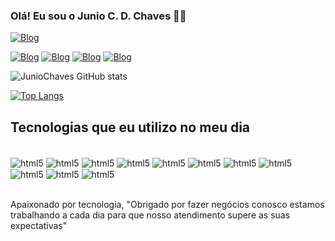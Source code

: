 
### Olá! Eu sou o Junio C. D. Chaves 🙋‍♂️

[![Blog](https://img.shields.io/website?label=Facillity.com&styler=for-the-badge&url=https://facillity.com.br)](https://facillity.com.br)

[![Blog](https://img.shields.io/badge/LinkedIn-0077B5?style=for-the-badge&logo=linkedin&logoColor=white)](https://www.linkedin.com/in/junio-cesar-devitto-chaves-315a4866/)
[![Blog](https://img.shields.io/badge/Facebook-1877F2?style=for-the-badge&logo=facebook&logoColor=white)](https://www.facebook.com/facillity.com.br)
[![Blog](https://img.shields.io/badge/Instagram-E4405F?style=for-the-badge&logo=instagram&logoColor=white)](https://www.instagram.com/facillityinformatica/)
[![Blog](https://img.shields.io/badge/YouTube-FF0000?style=for-the-badge&logo=youtube&logoColor=white)](https://www.youtube.com/channel/UCeJbUiARkSO7h_cjSG3hDfQ)

![JunioChaves GitHub stats](https://github-readme-stats.vercel.app/api?username=juniochaves&show_icons=true&theme=dracula)

[![Top Langs](https://github-readme-stats.vercel.app/api/top-langs/?username=anuraghazra)](https://github.com/anuraghazra/github-readme-stats)

## Tecnologias que eu utilizo no meu dia 
<div style="display: inline_block"><br/>
<img align="center" alt="html5" src="https://img.shields.io/badge/HTML5-E34F26?style=for-the-badge&logo=html5&logoColor=white"/>
<style="display: inline_block">
<img align="center" alt="html5" src="https://img.shields.io/badge/CSS3-1572B6?style=for-the-badge&logo=css3&logoColor=white"/>
<style="display: inline_block">
<img align="center" alt="html5" src="https://img.shields.io/badge/JavaScript-F7DF1E?style=for-the-badge&logo=javascript&logoColor=black"/>
<style="display: inline_block">
<img align="center" alt="html5" src="https://img.shields.io/badge/Node.js-43853D?style=for-the-badge&logo=node.js&logoColor=white"/>
<style="display: inline_block">
<img align="center" alt="html5" src="https://img.shields.io/badge/React-20232A?style=for-the-badge&logo=react&logoColor=61DAFB"/>
<styl"display: inline_block">
<img align="center" alt="html5" src="https://img.shields.io/badge/Python-14354C?style=for-the-badge&logo=python&logoColor=white"/>
<styl"display: inline_block">
<img align="center" alt="html5" src="https://img.shields.io/badge/Arch_Linux-1793D1?style=for-the-badge&logo=arch-linux&logoColor=white"/>
<styl"display: inline_block">
<img align="center" alt="html5" src="https://img.shields.io/badge/Windows-0078D6?style=for-the-badge&logo=windows&logoColor=white"/>
<styl"display: inline_block">
<img align="center" alt="html5" src="https://img.shields.io/badge/Amazon_AWS-FF9900?style=for-the-badge&logo=amazonaws&logoColor=white"/>
<styl"display: inline_block">
<img align="center" alt="html5" src="https://img.shields.io/badge/Wordpress-21759B?style=for-the-badge&logo=wordpress&logoColor=white"/>
<style="display: inline_block">
<img align="center" alt="html5" src="https://img.shields.io/badge/Adobe%20Photoshop-31A8FF?style=for-the-badge&logo=Adobe%20Photoshop&logoColor=black"/>
</div><br/>

Apaixonado por tecnologia, "Obrigado por fazer negócios conosco estamos trabalhando a cada dia para que nosso atendimento supere as suas expectativas"
